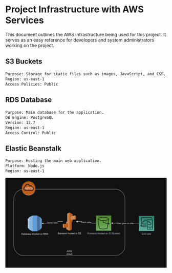 # Project Infrastructure with AWS Services

This document outlines the AWS infrastructure being used for this project. It serves as an easy reference for developers and system administrators working on the project.

## S3 Buckets

    Purpose: Storage for static files such as images, JavaScript, and CSS.
    Region: us-east-1
    Access Policies: Public


## RDS Database

    Purpose: Main database for the application.
    DB Engine: PostgreSQL
    Version: 12.7
    Region: us-east-1
    Access Control: Public

## Elastic Beanstalk

    Purpose: Hosting the main web application.
    Platform: Node.js
    Region: us-east-1

![Alt text](../images/diagram-site.png)